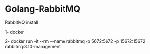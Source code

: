 # Golang-RabbitMQ

RabbitMQ  install

1- docker

2- docker run -it --rm --name rabbitmq -p 5672:5672 -p 15672:15672 rabbitmq:3.10-management

